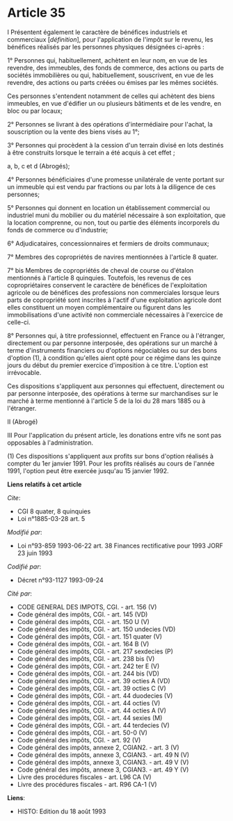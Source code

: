 # Article 35

I Présentent également le caractère de bénéfices industriels et commerciaux [*définition*], pour l'application de l'impôt sur
le revenu, les bénéfices réalisés par les personnes physiques désignées ci-après :

1° Personnes qui, habituellement, achètent en leur nom, en vue de les revendre, des immeubles, des fonds de commerce, des
actions ou parts de sociétés immobilières ou qui, habituellement, souscrivent, en vue de les revendre, des actions ou parts
créées ou émises par les mêmes sociétés.

Ces personnes s'entendent notamment de celles qui achètent des biens immeubles, en vue d'édifier un ou plusieurs bâtiments et
de les vendre, en bloc ou par locaux;

2° Personnes se livrant à des opérations d'intermédiaire pour l'achat, la souscription ou la vente des biens visés au 1°;

3° Personnes qui procèdent à la cession d'un terrain divisé en lots destinés à être construits lorsque le terrain a été
acquis à cet effet ;

a, b, c et d  (Abrogés);

4° Personnes bénéficiaires d'une promesse unilatérale de vente portant sur un immeuble qui est vendu par fractions ou par
lots à la diligence de ces personnes;

5° Personnes qui donnent en location un établissement commercial ou industriel muni du mobilier ou du matériel nécessaire à
son exploitation, que la location comprenne, ou non, tout ou partie des éléments incorporels du fonds de commerce ou
d'industrie;

6° Adjudicataires, concessionnaires et fermiers de droits communaux;

7° Membres des copropriétés de navires mentionnées à l'article 8 quater.

7° bis Membres de copropriétés de cheval de course ou d'étalon mentionnés à l'article 8 quinquies. Toutefois, les revenus de
ces copropriétaires conservent le caractère de bénéfices de l'exploitation agricole ou de bénéfices des professions non
commerciales lorsque leurs parts de copropriété sont inscrites à l'actif d'une exploitation agricole dont elles constituent
un moyen complémentaire ou figurent dans les immobilisations d'une activité non commerciale nécessaires à l'exercice de
celle-ci.

8° Personnes qui, à titre professionnel, effectuent en France ou à l'étranger, directement ou par personne interposée, des
opérations sur un marché à terme d'instruments financiers ou d'options négociables ou sur des bons d'option (1), à condition
qu'elles aient opté pour ce régime dans les quinze jours du début du premier exercice d'imposition à ce titre. L'option est
irrévocable.

Ces dispositions s'appliquent aux personnes qui effectuent, directement ou par personne interposée, des opérations à terme
sur marchandises sur le marché à terme mentionné à l'article 5 de la loi du 28 mars 1885 ou à l'étranger.

II  (Abrogé)

III  Pour l'application du présent article, les donations entre vifs ne sont pas opposables à l'administration.

(1) Ces dispositions s'appliquent aux profits sur bons d'option réalisés à compter du 1er janvier 1991. Pour les profits
réalisés au cours de l'année 1991, l'option peut être exercée jusqu'au 15 janvier 1992.

**Liens relatifs à cet article**

_Cite_:

  - CGI 8 quater, 8 quinquies
  - Loi n°1885-03-28 art. 5

_Modifié par_:

  - Loi n°93-859 1993-06-22 art. 38 Finances rectificative pour 1993 JORF 23 juin 1993

_Codifié par_:

  - Décret n°93-1127 1993-09-24

_Cité par_:

  - CODE GENERAL DES IMPOTS, CGI. - art. 156 (V)
  - Code général des impôts, CGI. - art. 145 (VD)
  - Code général des impôts, CGI. - art. 150 U (V)
  - Code général des impôts, CGI. - art. 150 undecies (VD)
  - Code général des impôts, CGI. - art. 151 quater (V)
  - Code général des impôts, CGI. - art. 164 B (V)
  - Code général des impôts, CGI. - art. 217 sexdecies (P)
  - Code général des impôts, CGI. - art. 238 bis (V)
  - Code général des impôts, CGI. - art. 242 ter E (V)
  - Code général des impôts, CGI. - art. 244 bis (VD)
  - Code général des impôts, CGI. - art. 39 octies A (VD)
  - Code général des impôts, CGI. - art. 39 octies C (V)
  - Code général des impôts, CGI. - art. 44 duodecies (V)
  - Code général des impôts, CGI. - art. 44 octies (V)
  - Code général des impôts, CGI. - art. 44 octies A (V)
  - Code général des impôts, CGI. - art. 44 sexies (M)
  - Code général des impôts, CGI. - art. 44 terdecies (V)
  - Code général des impôts, CGI. - art. 50-0 (V)
  - Code général des impôts, CGI. - art. 92 (V)
  - Code général des impôts, annexe 2, CGIAN2. - art. 3 (V)
  - Code général des impôts, annexe 3, CGIAN3. - art. 49 N (V)
  - Code général des impôts, annexe 3, CGIAN3. - art. 49 V (V)
  - Code général des impôts, annexe 3, CGIAN3. - art. 49 Y (V)
  - Livre des procédures fiscales - art. L96 CA (V)
  - Livre des procédures fiscales - art. R96 CA-1 (V)

**Liens**:

  - HISTO: Edition du 18 août 1993
